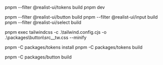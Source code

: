 pnpm --filter @realist-ui/tokens build
pnpm dev

pnpm --filter @realist-ui/button build
pnpm --filter @realist-ui/input build
pnpm --filter @realist-ui/select build

pnpm exec tailwindcss -c .\tailwind.config.cjs -o .\packages\button\src\__tw.css --minify

pnpm -C packages/tokens install
pnpm -C packages/tokens build

pnpm -C packages/button build
